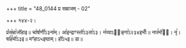 +++
title = "48_0144 प्र सम्राजम् - 02"

+++
१४४-२।

प्र꣤स꣥म्रा꣯जो꣤हाइ॥ चा꣡र्षाणी꣢ऽ३ना꣢म्। आ꣡इन्द्राꣳस्तो꣢ऽ३ता꣢ऽ३। न꣡व्याऽ२᳐ङ्गा꣣ऽ२३४इर्भीः꣥॥ नार꣣मो꣢इ᳐। नृ꣣। षा꣥꣯ह꣣मो꣢ऽ३इ॥ मꣳ꣤हाऽ५इष्ठाम्। हो꣤ऽ५इ॥ डा॥